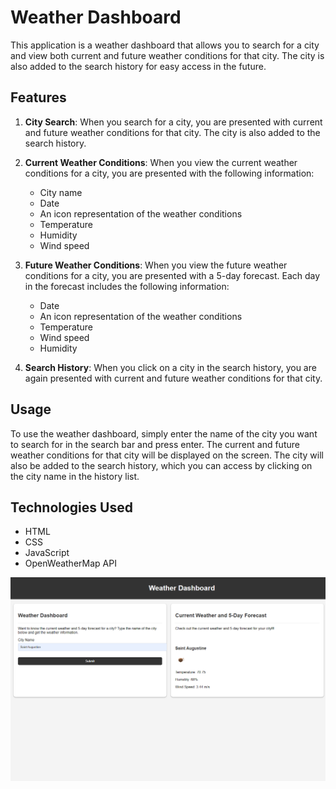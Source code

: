 # Weather Dashboard

This application is a weather dashboard that allows you to search for a city and view both current and future weather conditions for that city. The city is also added to the search history for easy access in the future.

## Features

1. **City Search**: When you search for a city, you are presented with current and future weather conditions for that city. The city is also added to the search history.

2. **Current Weather Conditions**: When you view the current weather conditions for a city, you are presented with the following information:
   - City name
   - Date
   - An icon representation of the weather conditions
   - Temperature
   - Humidity
   - Wind speed

3. **Future Weather Conditions**: When you view the future weather conditions for a city, you are presented with a 5-day forecast. Each day in the forecast includes the following information:
   - Date
   - An icon representation of the weather conditions
   - Temperature
   - Wind speed
   - Humidity

4. **Search History**: When you click on a city in the search history, you are again presented with current and future weather conditions for that city.

## Usage

To use the weather dashboard, simply enter the name of the city you want to search for in the search bar and press enter. The current and future weather conditions for that city will be displayed on the screen. The city will also be added to the search history, which you can access by clicking on the city name in the history list.

## Technologies Used

- HTML
- CSS
- JavaScript
- OpenWeatherMap API


![Daily Planner](website.png)